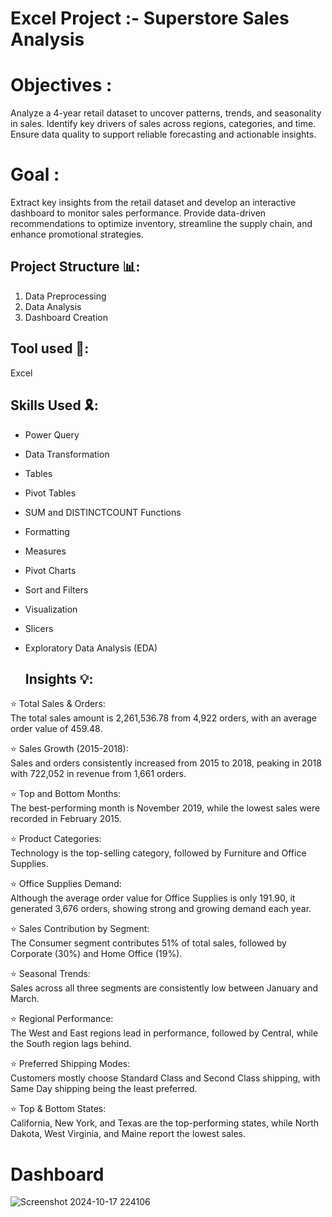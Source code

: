 # Excel Project :- Superstore Sales Analysis

# Objectives :                         
Analyze a 4-year retail dataset to uncover patterns, trends, and seasonality in sales. Identify key drivers of sales across regions, categories, and time. Ensure data quality to support reliable forecasting and actionable insights.                  

# Goal :                
Extract key insights from the retail dataset and develop an interactive dashboard to monitor sales performance. Provide data-driven recommendations to optimize inventory, streamline the supply chain, and enhance promotional strategies.             
## Project Structure 📊:
                
1. Data Preprocessing           
2. Data Analysis            
3. Dashboard Creation


## Tool used 🔨: 
Excel



## Skills Used 🎗️:         

- Power Query     
- Data Transformation        
- Tables       
- Pivot Tables                    
- SUM and DISTINCTCOUNT Functions              
- Formatting                  
- Measures                   
- Pivot Charts                            
- Sort and Filters                    
- Visualization                   
- Slicers                  
- Exploratory Data Analysis  (EDA)

  ## Insights  💡:          

⭐ Total Sales & Orders:           
The total sales amount is 2,261,536.78 from 4,922 orders, with an average order value of 459.48.              

⭐ Sales Growth (2015-2018):              
Sales and orders consistently increased from 2015 to 2018, peaking in 2018 with 722,052 in revenue from 1,661 orders.            

⭐ Top and Bottom Months:                    
The best-performing month is November 2019, while the lowest sales were recorded in February 2015.               

⭐ Product Categories:                        
Technology is the top-selling category, followed by Furniture and Office Supplies.                 

⭐ Office Supplies Demand:                 
Although the average order value for Office Supplies is only 191.90, it generated 3,676 orders, showing strong and growing demand each year.                 

⭐ Sales Contribution by Segment:                             
The Consumer segment contributes 51% of total sales, followed by Corporate (30%) and Home Office (19%).                

⭐ Seasonal Trends:                  
Sales across all three segments are consistently low between January and March.            

⭐ Regional Performance:                  
The West and East regions lead in performance, followed by Central, while the South region lags behind.                

⭐ Preferred Shipping Modes:                
Customers mostly choose Standard Class and Second Class shipping, with Same Day shipping being the least preferred.               

⭐ Top & Bottom States:            
California, New York, and Texas are the top-performing states, while North Dakota, West Virginia, and Maine report the lowest sales.  

# Dashboard
![Screenshot 2024-10-17 224106](https://github.com/user-attachments/assets/40080e48-e2c7-453a-a9ea-8e67fa0e7e10)














